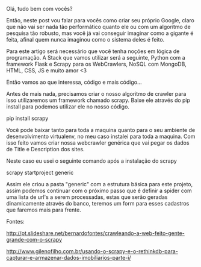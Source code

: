 Olá, tudo bem com vocês?

Então, neste post vou falar para vocês como criar seu próprio Google, claro que não vai ser nada tão performático quanto ele ou com um algoritmo de pesquisa tão robusto, mas você já vai conseguir imaginar como a gigante é feita, afinal quem nunca imaginou como o sistema deles é feito.

Para este artigo será necessário que você tenha noções em lógica de programação. A Stack que vamos utilizar será a seguinte, Python com a framework Flask e Scrapy para os WebCrawlers, NoSQL com MongoDB, HTML, CSS, JS e muito amor <3

Então vamos ao que interessa, código e mais código...

Antes de mais nada, precisamos criar o nosso algoritmo de crawler para isso utilizaremos um framework chamado scrapy. Baixe ele através do pip install para podemos utilizar ele no nosso código.

pip install scrapy

Você pode baixar tanto para toda a maquina quanto para o seu ambiente de desenvolvimento virtualenv, no meu caso instalei para toda a maquina. Com isso feito vamos criar nossa webcrawler genérica que vai pegar os dados de Title e Description dos sites.

Neste caso eu usei o seguinte comando após a instalação do scrapy

scrapy startproject generic

Assim ele criou a pasta "generic" com a estrutura básica para este projeto, assim podemos continuar com o próximo passo que é definir a spider com uma lista de url's a serem processadas, estas que serão geradas dinamicamente através do banco, teremos um form para esses cadastros que faremos mais para frente.

Fontes: 

http://pt.slideshare.net/bernardofontes/crawleando-a-web-feito-gente-grande-com-o-scrapy

http://www.gilenofilho.com.br/usando-o-scrapy-e-o-rethinkdb-para-capturar-e-armazenar-dados-imobiliarios-parte-i/
